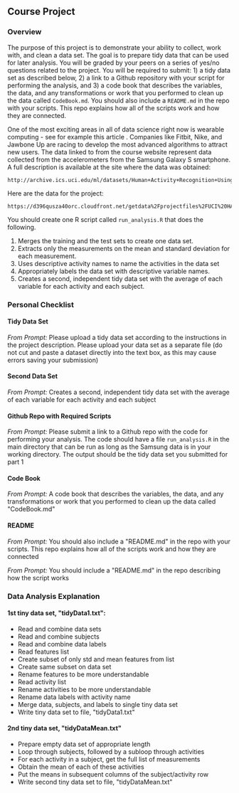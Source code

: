 ## Course Project

### Overview

The purpose of this project is to demonstrate your ability to collect, work
with, and clean a data set. The goal is to prepare tidy data that can be used
for later analysis. You will be graded by your peers on a series of yes/no
questions related to the project. You will be required to submit: 1) a tidy
data set as described below, 2) a link to a Github repository with your script
for performing the analysis, and 3) a code book that describes the variables,
the data, and any transformations or work that you performed to clean up the
data called `CodeBook.md`. You should also include a `README.md` in the repo
with your scripts. This repo explains how all of the scripts work and how they
are connected.

One of the most exciting areas in all of data science right now is wearable
computing - see for example this article . Companies like Fitbit, Nike, and
Jawbone Up are racing to develop the most advanced algorithms to attract new
users. The data linked to from the course website represent data collected from
the accelerometers from the Samsung Galaxy S smartphone. A full description is
available at the site where the data was obtained:

	http://archive.ics.uci.edu/ml/datasets/Human+Activity+Recognition+Using+Smartphones

Here are the data for the project:

	https://d396qusza40orc.cloudfront.net/getdata%2Fprojectfiles%2FUCI%20HAR%20Dataset.zip

You should create one R script called `run_analysis.R` that does the following. 

1. Merges the training and the test sets to create one data set.
2. Extracts only the measurements on the mean and standard deviation for each
   measurement.
3. Uses descriptive activity names to name the activities in the data set
4. Appropriately labels the data set with descriptive variable names. 
5. Creates a second, independent tidy data set with the average of each
   variable for each activity and each subject.


### Personal Checklist

#### Tidy Data Set

_From Prompt:_ Please upload a tidy data set according to the instructions
in the project description. Please upload your data set as a separate file (do
not cut and paste a dataset directly into the text box, as this may cause
errors saving your submission)

#### Second Data Set

_From Prompt:_ Creates a second, independent tidy data set with the average
of each variable for each activity and each subject

#### Github Repo with Required Scripts

_From Prompt:_ Please submit a link to a Github repo with the code for
performing your analysis. The code should have a file `run_analysis.R` in the
main directory that can be run as long as the Samsung data is in your working
directory.  The output should be the tidy data set you submitted for part 1

#### Code Book

_From Prompt:_ A code book that describes the variables, the data, and any
transformations or work that you performed to clean up the data called
"CodeBook.md"

#### README

_From Prompt:_ You should also include a "README.md" in the repo with your
scripts. This repo explains how all of the scripts work and how they are
connected

_From Prompt:_ You should include a "README.md" in the repo describing how
the script works

### Data Analysis Explanation

#### 1st tiny data set, "tidyData1.txt":

- Read and combine data sets
- Read and combine subjects
- Read and combine data labels
- Read features list
- Create subset of only std and mean features from list
- Create same subset on data set
- Rename features to be more understandable
- Read activity list
- Rename activities to be more understandable
- Rename data labels with activity name
- Merge data, subjects, and labels to single tiny data set
- Write tiny data set to file, "tidyData1.txt"

#### 2nd tiny data set, "tidyDataMean.txt"

- Prepare empty data set of appropriate length
- Loop through subjects, followed by a subloop through activities
- For each activity in a subject, get the full list of measurements
- Obtain the mean of each of these activities
- Put the means in subsequent columns of the subject/activity row
- Write second tiny data set to file, "tidyDataMean.txt"